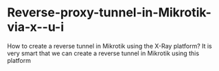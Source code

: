 # Reverse-proxy-tunnel-in-Mikrotik-via-x--u-i
How to create a reverse tunnel in Mikrotik using the X-Ray platform?  It is very smart that we can create a reverse tunnel in Mikrotik using this platform

